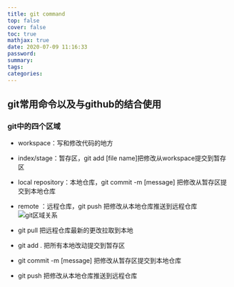 ```yaml
---
title: git command
top: false
cover: false
toc: true
mathjax: true
date: 2020-07-09 11:16:33
password:
summary:
tags:
categories:
---
```


## git常用命令以及与github的结合使用

### git中的四个区域
<!--more-->
* workspace：写和修改代码的地方
* index/stage：暂存区，git add [file name]把修改从workspace提交到暂存区
* local repository：本地仓库，git commit -m [message] 把修改从暂存区提交到本地仓库
* remote ：远程仓库，git push 把修改从本地仓库推送到远程仓库
![git区域关系](https://i.bmp.ovh/imgs/2019/07/c49a713c776e6967.png)

* git pull 把远程仓库最新的更改拉取到本地
* git add . 把所有本地改动提交到暂存区
* git commit -m [message] 把修改从暂存区提交到本地仓库
* git push 把修改从本地仓库推送到远程仓库
